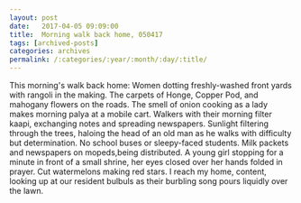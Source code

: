 ```yaml
---
layout: post
date:	2017-04-05 09:09:00
title:  Morning walk back home, 050417
tags: [archived-posts]
categories: archives
permalink: /:categories/:year/:month/:day/:title/
---
```

This morning's walk back home: 
Women dotting freshly-washed front yards with rangoli in the making. 
The carpets of Honge, Copper Pod, and mahogany flowers on the roads. 
The smell of onion cooking as a lady makes morning palya at a mobile cart. 
Walkers with their morning filter kaapi, exchanging notes and spreading newspapers. 
Sunlight filtering through the trees, haloing the head of an old man as he walks with difficulty but determination. 
No school buses or sleepy-faced students. 
Milk packets and newspapers on mopeds,being distributed. 
A young girl stopping for a minute in front of a small shrine, her eyes closed over her hands folded in prayer. 
Cut watermelons making red stars. 
I reach my home, content, looking up at our resident bulbuls as their burbling song pours liquidly over the lawn.
